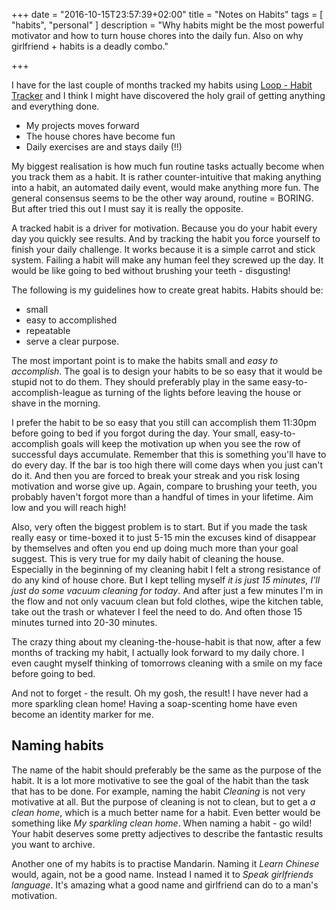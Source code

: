 +++
date = "2016-10-15T23:57:39+02:00"
title = "Notes on Habits"
tags = [
    "habits",
    "personal"
]
description = "Why habits might be the most powerful motivator and how to turn house chores into the daily fun. Also on why girlfriend + habits is a deadly combo."

+++

I have for the last couple of months tracked my habits using [Loop - Habit Tracker](https://play.google.com/store/apps/details?id=org.isoron.uhabits) and I think I might have discovered the holy grail of getting anything and everything done. 

- My projects moves forward
- The house chores have become fun
- Daily exercises are and stays daily (!!)

My biggest realisation is how much fun routine tasks actually become when you track them as a habit. It is rather counter-intuitive that making anything into a habit, an automated daily event, would make anything more fun. The general consensus seems to be the other way around, routine = BORING. But after tried this out I must say it is really the opposite. 

A tracked habit is a driver for motivation. Because you do your habit every day you quickly see results. And by tracking the habit you force yourself to finish your daily challenge. It works because it is a simple carrot and stick system. Failing a habit will make any human feel they screwed up the day. It would be like going to bed without brushing your teeth - disgusting! 

The following is my guidelines how to create great habits. Habits should be:

* small
* easy to accomplished
* repeatable
* serve a clear purpose.

The most important point is to make the habits small and *easy to accomplish*. The goal is to design your habits to be so easy that it would be stupid not to do them. They should preferably play in the same easy-to-accomplish-league as turning of the lights before leaving the house or shave in the morning.

I prefer the habit to be so easy that you still can accomplish them 11:30pm before going to bed if you forgot during the day. Your small, easy-to-accomplish goals will keep the motivation up when you see the row of successful days accumulate. Remember that this is something you'll have to do every day. If the bar is too high there will come days when you just can't do it. And then you are forced to break your streak and you risk losing motivation and worse give up. Again, compare to brushing your teeth, you probably haven't forgot more than a handful of times in your lifetime. 
Aim low and you will reach high!

Also, very often the biggest problem is to start. But if you made the task really easy or time-boxed it to just 5-15 min the excuses kind of disappear by themselves and often you end up doing much more than your goal suggest. This is very true for my daily habit of cleaning the house. Especially in the beginning of my cleaning habit I felt a strong resistance of do any kind of house chore. But I kept telling myself *it is just 15 minutes, I'll just do some vacuum cleaning for today*. And after just a few minutes I'm in the flow and not only vacuum clean but fold clothes, wipe the kitchen table, take out the trash or whatever I feel the need to do. And often those 15 minutes turned into 20-30 minutes. 

The crazy thing about my cleaning-the-house-habit  is that now, after a few months of tracking my habit, I actually look forward to my daily chore. I even caught myself thinking of tomorrows cleaning with a smile on my face before going to bed. 

And not to forget - the result. Oh my gosh, the result! I have never had a more sparkling clean home! Having a soap-scenting home have even become an identity marker for me.

## Naming habits

The name of the habit should preferably be the same as the purpose of the habit. It is a lot more motivative to see the goal of the habit than the task that has to be done. For example, naming the habit *Cleaning* is not very motivative at all. But the purpose of cleaning is not to clean, but to get a *a clean home*, which is a much better name for a habit. Even better would be something like *My sparkling clean home*. When naming a habit - go wild! Your habit deserves some pretty adjectives to describe the fantastic results you want to archive.

Another one of my habits is to practise Mandarin. Naming it *Learn Chinese* would, again, not be a good name. Instead I named it to *Speak girlfriends language*. It's amazing what a good name and girlfriend can do to a man's motivation.

